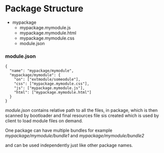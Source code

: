 # Package Structure

- mypackage
    - mypackage.mymodule.js
    - mypackage.mymodule.html
    - mypackage.mymodule.css
    - module.json

### module.json
```
{
  "name": "mypackage/mymodule",
  "mypackage/mymodule": {
  	"on": ["extmodule/someodule"],
    "css": ["mypackage.mymodule.css"],
    "js": ["mypackage.mymodule.js"],
    "html": ["mypackage.mymodule.html"]
  }
}

```

*module.json* contains relative path to all the files, in package, which is then scanned by bootloader and final resources file sis created which is used by client to load module files on demand.

One package can have multiple bundles for example *mypackage/mymodule/bundle1* and *mypackage/mymodule/bundle2*

and can be used independently just like other package names.


